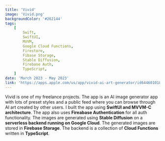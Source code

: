 ```yaml
---
title: 'Vivid'
image: 'Vivid.png'
backgroundColor: '#262144'
tags:
    [
        Swift,
        SwiftUI,
        MVVM,
        Google Cloud Functions,
        Firestore,
        Fibase Storage,
        Stable Diffusion,
        Firebase Auth,
        TypeScript,
    ]
date: 'March 2023 - May 2023'
link: 'https://apps.apple.com/us/app/vivid-ai-art-generator/id6446010189?platform=iphone'
---
```


Vivid is one of my freelance projects. The app is an AI image generator app with lots of preset styles and a public feed where you can browse through AI art created by other users. I built the app using **SwiftUI and MVVM-C architecture**. The app also uses **Fireabase Authentication** for all auth functionality. The images are generated using **Stable Diffusion** on a **serverless backend running on Google Cloud**. The generated images are stored in **Firebase Storage**. The backend is a collection of **Cloud Functions** written in **TypeScript**.
